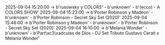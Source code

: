 2025-09-04 15:20:00 -> b'rusowsky y COLORS' - b'unknown' - b'(ecco) - A COLORS SHOW'
2025-09-04 15:23:00 -> b'Porter Robinson y Madeon' - b'unknown' - b'Porter Robinson - Secret Sky Set (2020)'
2025-09-04 15:48:00 -> b'Porter Robinson y Madeon' - b'unknown' - b'Porter Robinson - Secret Sky Set (2020)'
2025-09-04 16:10:00 -> b'Melania Wonder' - b'unknown' - b'Part\xc3\xadculas de Dios - DJ Set Tributo Gustavo Cerati x Melania Wonder'
